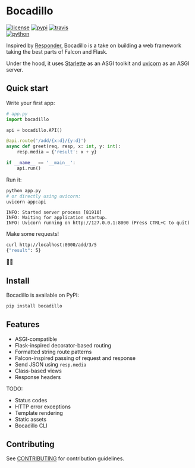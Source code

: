 # Bocadillo

[![license](https://img.shields.io/pypi/l/bocadillo.svg)][pypi-url]
[![pypi](https://img.shields.io/pypi/v/bocadillo.svg)][pypi-url]
[![travis](https://img.shields.io/travis-ci/florimondmanca/bocadillo.svg)][travis-url]  
[![python](https://img.shields.io/pypi/pyversions/bocadillo.svg)][pypi-url]

Inspired by [Responder](http://python-responder.org), Bocadillo is a take on building a web framework taking the best parts of Falcon and Flask.

Under the hood, it uses [Starlette](https://www.starlette.io) as an ASGI toolkit and [uvicorn](https://www.uvicorn.org) as an ASGI server.

## Quick start

Write your first app:

```python
# app.py
import bocadillo

api = bocadillo.API()

@api.route('/add/{x:d}/{y:d}')
async def greet(req, resp, x: int, y: int):
    resp.media = {'result': x + y}

if __name__ == '__main__':
    api.run()
```

Run it:

```bash
python app.py
# or directly using uvicorn:
uvicorn app:api
```

```
INFO: Started server process [81910]
INFO: Waiting for application startup.
INFO: Uvicorn running on http://127.0.0.1:8000 (Press CTRL+C to quit)
```

Make some requests!

```bash
curl http://localhost:8000/add/3/5
{"result": 5}
```

🌯💥

## Install

Bocadillo is available on PyPI:

```bash
pip install bocadillo
```

## Features

- ASGI-compatible
- Flask-inspired decorator-based routing
- Formatted string route patterns
- Falcon-inspired passing of request and response
- Send JSON using `resp.media`
- Class-based views
- Response headers

TODO:

- Status codes
- HTTP error exceptions
- Template rendering
- Static assets
- Bocadillo CLI

## Contributing

See [CONTRIBUTING](CONTRIBUTING.md) for contribution guidelines.

<!-- URLs -->

[travis-url]: https://travis-ci.org/florimondmanca/bocadillo

[pypi-url]: https://pypi.org/project/bocadillo/